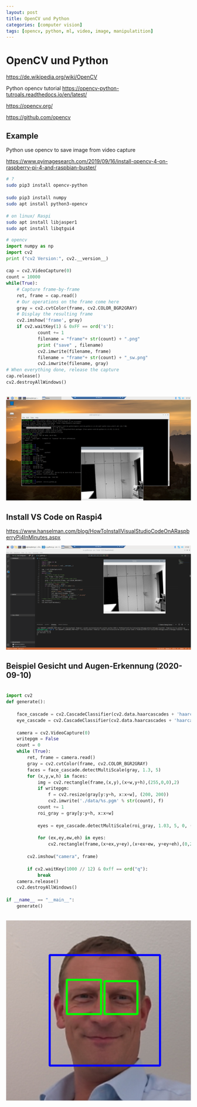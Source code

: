 ```yaml
---
layout: post
title: OpenCV und Python 
categories: [computer vision]
tags: [opencv, python, ml, video, image, manipulatition]
--- 
```


# OpenCV und Python  

<https://de.wikipedia.org/wiki/OpenCV> 

Python opencv tutorial <https://opencv-python-tutroals.readthedocs.io/en/latest/>

<https://opencv.org/>

<https://github.com/opencv>

## Example

Python use opencv to save image from video capture 

<https://www.pyimagesearch.com/2019/09/16/install-opencv-4-on-raspberry-pi-4-and-raspbian-buster/>

    
```bash
# ? 
sudo pip3 install opencv-python 

sudo pip3 install numpy 
sudo apt install python3-opencv

# on linux/ Raspi 
sudo apt install libjasper1
sudo apt install libqtgui4 
```


```python 
# opencv 
import numpy as np
import cv2
print ("cv2 Version:", cv2.__version__)

cap = cv2.VideoCapture(0)
count = 10000
while(True):
    # Capture frame-by-frame
    ret, frame = cap.read()
    # Our operations on the frame come here
    gray = cv2.cvtColor(frame, cv2.COLOR_BGR2GRAY)
    # Display the resulting frame
    cv2.imshow('frame', gray)
    if cv2.waitKey(1) & 0xFF == ord('s'):
            count += 1
            filename = "frame"+ str(count) + ".png"
            print ("save" , filename)
            cv2.imwrite(filename, frame)
            filename = "frame"+ str(count) + "_sw.png"
            cv2.imwrite(filename, gray)
# When everything done, release the capture
cap.release()
cv2.destroyAllWindows()



```

![2020 05 04 Raspbery Opencv Video Frame](/pic/2020-05-04-raspbery-opencv-video-frame.png)

## Install VS Code on Raspi4 

<https://www.hanselman.com/blog/HowToInstallVisualStudioCodeOnARaspberryPi4InMinutes.aspx>


![2020 05 04 Raspberry Pi VS Code Opencv Running in RDP](/pic/2020-05-04-raspberry-pi-vscode-opencv-running.png)


## Beispiel Gesicht und Augen-Erkennung (2020-09-10)

```python 

import cv2
def generate():
    
    face_cascade = cv2.CascadeClassifier(cv2.data.haarcascades + 'haarcascade_frontalface_default.xml')
    eye_cascade = cv2.CascadeClassifier(cv2.data.haarcascades + 'haarcascade_eye.xml')

    camera = cv2.VideoCapture(0)
    writepgm = False
    count = 0
    while (True):
        ret, frame = camera.read()
        gray = cv2.cvtColor(frame, cv2.COLOR_BGR2GRAY)
        faces = face_cascade.detectMultiScale(gray, 1.3, 5)
        for (x,y,w,h) in faces:
            img = cv2.rectangle(frame,(x,y),(x+w,y+h),(255,0,0),2)
            if writepgm:
                f = cv2.resize(gray[y:y+h, x:x+w], (200, 200))
                cv2.imwrite('./data/%s.pgm' % str(count), f)
            count += 1
            roi_gray = gray[y:y+h, x:x+w] 
            
            eyes = eye_cascade.detectMultiScale(roi_gray, 1.03, 5, 0, (40,40))
            
            for (ex,ey,ew,eh) in eyes:
                cv2.rectangle(frame,(x+ex,y+ey),(x+ex+ew, y+ey+eh),(0,255,0),2)
        
        cv2.imshow("camera", frame)
        
        if cv2.waitKey(1000 // 12) & 0xff == ord("q"):
            break
    camera.release()
    cv2.destroyAllWindows()

if __name__ == "__main__":
    generate()



```

![2020 09 10 Face Eye Recognition Opencv4 Python3](../pic/2020_09_10_face_eye_recognition_opencv4_python3.png)


